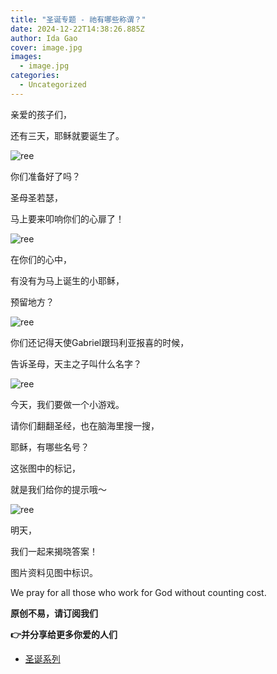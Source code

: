 ```yaml
---
title: "圣诞专题 - 祂有哪些称谓？"
date: 2024-12-22T14:38:26.885Z
author: Ida Gao
cover: image.jpg
images:
  - image.jpg
categories:
  - Uncategorized
---
```


亲爱的孩子们，

<!--more-->

还有三天，耶稣就要诞生了。

![ree](https://static.wixstatic.com/media/ec8b63_763d86608e6840529aca563df41dc518~mv2.jpg)

你们准备好了吗？

圣母圣若瑟，

马上要来叩响你们的心扉了！

![ree](https://static.wixstatic.com/media/ec8b63_877c409aee3147b2a1057cdd0165aad4~mv2.jpg)

在你们的心中，

有没有为马上诞生的小耶稣，

预留地方？

![ree](https://static.wixstatic.com/media/ec8b63_14885f4880b349018620315294700f2a~mv2.jpg)

你们还记得天使Gabriel跟玛利亚报喜的时候，

告诉圣母，天主之子叫什么名字？

![ree](https://static.wixstatic.com/media/ec8b63_291d64d87aa140609ffaf7f8da7cad0e~mv2.jpg)

今天，我们要做一个小游戏。  

请你们翻翻圣经，也在脑海里搜一搜，

耶稣，有哪些名号？

这张图中的标记，

就是我们给你的提示哦～

![ree](https://static.wixstatic.com/media/ec8b63_c05d87d2af9e45509c1e8172b16d6f17~mv2.jpg)

明天，

我们一起来揭晓答案！

  

  

图片资料见图中标识。

We pray for all those who work for God without counting cost.

**原创不易，请订阅我们**

**👉并分享给更多你爱的人们**

  

*   [圣诞系列](https://www.urloveinme.com/首頁/categories/圣诞系列)
